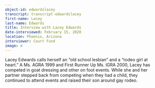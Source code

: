 ```yaml
---
object-id: edwardslacey 
transcript: transcript-edwardslacey
first-name: Lacey
last-name: Edwards
title: Interview with Lacey Edwards
date-interviewed: February 15, 2020
location: Phoenix, Arizona 
interviewer: Court Fund
image: n
---
```

Lacey Edwards calls herself an “old school lesbian” and a “rodeo girl at heart.” A Ms. AGRA 1999 and First Runner Up Ms. IGRA 2000, Lacey has competed in goat dressing and other on foot events. While she and her partner stepped back from competing when they had a child, they continued to attend events and raised their son around gay rodeo. 
